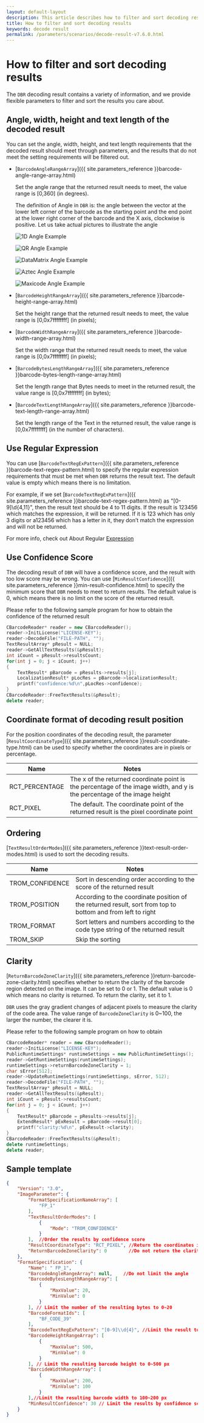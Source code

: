 ```yaml
---   
layout: default-layout
description: This article describes how to filter and sort decoding results and related parameters
title: How to filter and sort decoding results
keywords: decode result
permalink: /parameters/scenarios/decode-result-v7.6.0.html
---
```


# How to filter and sort decoding results

The `DBR` decoding result contains a variety of information, and we provide flexible parameters to filter and sort the results you care about.

## Angle, width, height and text length of the decoded result

You can set the angle, width, height, and text length requirements that the decoded result should meet through parameters, and the results that do not meet the setting requirements will be filtered out.

- [`BarcodeAngleRangeArray`]({{ site.parameters_reference }}barcode-angle-range-array.html)   

    Set the angle range that the returned result needs to meet, the value range is [0,360] (in degrees). 

    The definition of Angle in `DBR` is: the angle between the vector at the lower left corner of the barcode as the starting point and the end point at the lower right corner of the barcode and the X axis, clockwise is positive. Let us take actual pictures to illustrate the angle
   
   ![1D Angle Example][4]   
   
   ![QR Angle Example][5]   
   
   ![DataMatrix Angle Example][2]   
   
   ![Aztec Angle Example][1]   
   
   ![Maxicode Angle Example][3]   
- [`BarcodeHeightRangeArray`]({{ site.parameters_reference }}barcode-height-range-array.html)

    Set the height range that the returned result needs to meet, the value range is [0,0x7ffffffff] (in pixels);
    
- [`BarcodeWidthRangeArray`]({{ site.parameters_reference }}barcode-width-range-array.html)   

    Set the width range that the returned result needs to meet, the value range is [0,0x7ffffffff] (in pixels);
    
- [`BarcodeBytesLengthRangeArray`]({{ site.parameters_reference }}barcode-bytes-length-range-array.html)   

    Set the length range that Bytes needs to meet in the returned result, the value range is [0,0x7ffffffff] (in bytes);

- [`BarcodeTextLengthRangeArray`]({{ site.parameters_reference }}barcode-text-length-range-array.html)   

    Set the length range of the Text in the returned result, the value range is [0,0x7ffffffff] (in the number of characters).

## Use Regular Expression

You can use [`BarcodeTextRegExPattern`]({{ site.parameters_reference }}barcode-text-regex-pattern.html) to specify the regular expression requirements that must be met when `DBR` returns the result text. The default value is empty which means there is no limitation.

For example, if we set [`BarcodeTextRegExPattern`]({{ site.parameters_reference }}barcode-text-regex-pattern.html) as "[0-9]\d{4,11}", then the result text should be 4 to 11 digits. If the result is 123456 which matches the expression, it will be returned. If it is 123 which has only 3 digits or a123456 which has a letter in it, they don’t match the expression and will not be returned.

For more info, check out About Regular [Expression](https://docs.microsoft.com/en-us/previous-versions/visualstudio/visual-studio-2010/28hw3sce(v=vs.100))

## Use Confidence Score

The decoding result of `DBR` will have a confidence score, and the result with too low score may be wrong. You can use [`MinResultConfidence`]({{ site.parameters_reference }}min-result-confidence.html) to specify the minimum score that `DBR` needs to meet to return results. The default value is 0, which means there is no limit on the score of the returned result.

Please refer to the following sample program for how to obtain the confidence of the returned result

```cpp
CBarcodeReader* reader = new CBarcodeReader();     
reader->InitLicense("LICENSE-KEY");     
reader->DecodeFile("FILE-PATH", "");             
TextResultArray* pResult = NULL;     
reader->GetAllTextResults(&pResult);
int iCount = pResult->resultsCount;  
for(int j = 0; j < iCount; j++)
{  
    TextResult* pBarcode = pResults->results[j];  
    LocalizationResult* pLocRes = pBarcode->localizationResult;  
    printf("confidence:%d\n",pLocRes->confidence);
}  
CBarcodeReader::FreeTextResults(&pResult);     
delete reader;  
```

## Coordinate format of decoding result position

For the position coordinates of the decoding result, the parameter [`ResultCoordinateType`]({{ site.parameters_reference }}result-coordinate-type.html) can be used to specify whether the coordinates are in pixels or percentage.

|Name|Notes|
|------|-----|
|RCT_PERCENTAGE|The x of the returned coordinate point is the percentage of the image width, and y is the percentage of the image height|
|RCT_PIXEL|The default. The coordinate point of the returned result is the pixel coordinate point|

## Ordering

[`TextResultOrderModes`]({{ site.parameters_reference }}text-result-order-modes.html) is used to sort the decoding results.

|Name|Notes|
|------|-----|
|TROM_CONFIDENCE|Sort in descending order according to the score of the returned result|
|TROM_POSITION|According to the coordinate position of the returned result, sort from top to bottom and from left to right|
|TROM_FORMAT|Sort letters and numbers according to the code type string of the returned result|
|TROM_SKIP|Skip the sorting|

## Clarity

[`ReturnBarcodeZoneClarity`]({{ site.parameters_reference }}return-barcode-zone-clarity.html) specifies whether to return the clarity of the barcode region detected on the image. It can be set to 0 or 1. The default value is 0 which means no clarity is returned. To return the clarity, set it to 1.

`DBR` uses the gray gradient changes of adjacent pixels to measure the clarity of the code area. The value range of `BarcodeZoneClarity` is 0~100, the larger the number, the clearer it is.

Please refer to the following sample program on how to obtain 

```cpp
CBarcodeReader* reader = new CBarcodeReader();     
reader->InitLicense("LICENSE-KEY");    
PublicRuntimeSettings* runtimeSettings = new PublicRuntimeSettings();     
reader->GetRuntimeSettings(runtimeSettings); 
runtimeSettings->returnBarcodeZoneClarity = 1;
char sError[512];  
reader->UpdateRuntimeSettings(runtimeSettings, sError, 512);
reader->DecodeFile("FILE-PATH", "");
TextResultArray* pResult = NULL;     
reader->GetAllTextResults(&pResult); 
int iCount = pResult->resultsCount;  
for(int j = 0; j < iCount; j++)
{  
    TextResult* pBarcode = pResults->results[j];  
    ExtendResult* pExResult = pBarcode->result[0];  
    printf("clarity:%d\n", pExResult->clarity);
}  
CBarcodeReader::FreeTextResults(&pResult);
delete runtimeSettings;
delete reader;
```

## Sample template

```json
{
    "Version": "3.0", 
    "ImageParameter": {
        "FormatSpecificationNameArray": [
            "FP_1"
        ], 
        "TextResultOrderModes": [
            {
                "Mode": "TROM_CONFIDENCE"
            }
        ],  //Order the results by confidence score
        "ResultCoordinateType": "RCT_PIXEL", //Return the coordinates in pixels
        "ReturnBarcodeZoneClarity": 0        //Do not return the clarity
    }, 
    "FormatSpecification": {
        "Name": " FP_1", 
        "BarcodeAngleRangeArray": null,    //Do not limit the angle
        "BarcodeBytesLengthRangeArray": [
            {
                "MaxValue": 20, 
                "MinValue": 0
            }
        ], // Limit the number of the resulting bytes to 0~20
        "BarcodeFormatIds": [
            "BF_CODE_39"
        ], 
	    "BarcodeTextRegExPattern": "[0-9]\\d{4}", //Limit the result to be a 4-digit string
        "BarcodeHeightRangeArray": [
            {
                "MaxValue": 500, 
                "MinValue": 0
            }
        ], // Limit the resulting barcode height to 0~500 px
        "BarcideWidthRangeArray": [
            {
                "MaxValue": 200, 
                "MinValue": 100
            }
        ],//Limit the resulting barcode width to 100~200 px
        "MinResultConfidence": 30 // Limit the results by confidence score (>30)
    }
}

```

[1]:assets\decode-result\aztec_angle_example.png
[2]:assets\decode-result\dm_angle_example.png
[3]:assets\decode-result\maxicode_angle_example.png
[4]:assets\decode-result\oned_angle_example.png
[5]:assets\decode-result\qr_angle_example.png





